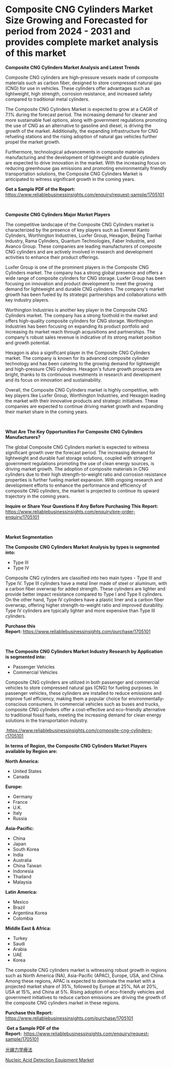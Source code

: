 <p><h1>Composite CNG Cylinders Market Size Growing and Forecasted for period from 2024 - 2031 and provides complete market analysis of this market</h1></p><p><strong>Composite CNG Cylinders Market Analysis and Latest Trends</strong></p>
<p><p>Composite CNG cylinders are high-pressure vessels made of composite materials such as carbon fiber, designed to store compressed natural gas (CNG) for use in vehicles. These cylinders offer advantages such as lightweight, high strength, corrosion resistance, and increased safety compared to traditional metal cylinders.</p><p>The Composite CNG Cylinders Market is expected to grow at a CAGR of 7.1% during the forecast period. The increasing demand for cleaner and more sustainable fuel options, along with government regulations promoting the use of CNG as an alternative to gasoline and diesel, is driving the growth of the market. Additionally, the expanding infrastructure for CNG refueling stations and the rising adoption of natural gas vehicles further propel the market growth.</p><p>Furthermore, technological advancements in composite materials manufacturing and the development of lightweight and durable cylinders are expected to drive innovation in the market. With the increasing focus on reducing greenhouse gas emissions and promoting environmentally friendly transportation solutions, the Composite CNG Cylinders Market is anticipated to witness significant growth in the coming years.</p></p>
<p><strong>Get a Sample PDF of the Report:&nbsp;</strong> <a href="https://www.reliablebusinessinsights.com/enquiry/request-sample/1705101">https://www.reliablebusinessinsights.com/enquiry/request-sample/1705101</a></p>
<p>&nbsp;</p>
<p><strong>Composite CNG Cylinders Major Market Players</strong></p>
<p><p>The competitive landscape of the Composite CNG Cylinders market is characterized by the presence of key players such as Everest Kanto Cylinders, Worthington Industries, Luxfer Group, Hexagon, Beijing Tianhai Industry, Rama Cylinders, Quantum Technologies, Faber Industrie, and Avanco Group. These companies are leading manufacturers of composite CNG cylinders and are actively involved in research and development activities to enhance their product offerings.</p><p>Luxfer Group is one of the prominent players in the Composite CNG Cylinders market. The company has a strong global presence and offers a wide range of composite cylinders for CNG storage. Luxfer Group has been focusing on innovation and product development to meet the growing demand for lightweight and durable CNG cylinders. The company's market growth has been fueled by its strategic partnerships and collaborations with key industry players.</p><p>Worthington Industries is another key player in the Composite CNG Cylinders market. The company has a strong foothold in the market and offers high-quality composite cylinders for CNG storage. Worthington Industries has been focusing on expanding its product portfolio and increasing its market reach through acquisitions and partnerships. The company's robust sales revenue is indicative of its strong market position and growth potential.</p><p>Hexagon is also a significant player in the Composite CNG Cylinders market. The company is known for its advanced composite cylinder technology and has been catering to the growing demand for lightweight and high-pressure CNG cylinders. Hexagon's future growth prospects are bright, thanks to its continuous investments in research and development and its focus on innovation and sustainability.</p><p>Overall, the Composite CNG Cylinders market is highly competitive, with key players like Luxfer Group, Worthington Industries, and Hexagon leading the market with their innovative products and strategic initiatives. These companies are expected to continue driving market growth and expanding their market share in the coming years.</p></p>
<p>&nbsp;</p>
<p><strong>What Are The Key Opportunities For Composite CNG Cylinders Manufacturers?</strong></p>
<p><p>The global Composite CNG Cylinders market is expected to witness significant growth over the forecast period. The increasing demand for lightweight and durable fuel storage solutions, coupled with stringent government regulations promoting the use of clean energy sources, is driving market growth. The adoption of composite materials in CNG cylinders due to their high strength-to-weight ratio and corrosion resistance properties is further fueling market expansion. With ongoing research and development efforts to enhance the performance and efficiency of composite CNG cylinders, the market is projected to continue its upward trajectory in the coming years.</p></p>
<p><strong>Inquire or Share Your Questions If Any Before Purchasing This Report:</strong> <a href="https://www.reliablebusinessinsights.com/enquiry/pre-order-enquiry/1705101">https://www.reliablebusinessinsights.com/enquiry/pre-order-enquiry/1705101</a></p>
<p>&nbsp;</p>
<p><strong>Market Segmentation</strong></p>
<p><strong>The Composite CNG Cylinders Market Analysis by types is segmented into:</strong></p>
<p><ul><li>Type III</li><li>Type IV</li></ul></p>
<p><p>Composite CNG cylinders are classified into two main types - Type III and Type IV. Type III cylinders have a metal liner made of steel or aluminum, with a carbon fiber overwrap for added strength. These cylinders are lighter and provide better impact resistance compared to Type I and Type II cylinders. On the other hand, Type IV cylinders have a plastic liner and a carbon fiber overwrap, offering higher strength-to-weight ratio and improved durability. Type IV cylinders are typically lighter and more expensive than Type III cylinders.</p></p>
<p><strong>Purchase this Report:&nbsp;</strong><a href="https://www.reliablebusinessinsights.com/purchase/1705101">https://www.reliablebusinessinsights.com/purchase/1705101</a></p>
<p>&nbsp;</p>
<p><strong>The Composite CNG Cylinders Market Industry Research by Application is segmented into:</strong></p>
<p><ul><li>Passenger Vehicles</li><li>Commercial Vehicles</li></ul></p>
<p><p>Composite CNG cylinders are utilized in both passenger and commercial vehicles to store compressed natural gas (CNG) for fueling purposes. In passenger vehicles, these cylinders are installed to reduce emissions and improve fuel efficiency, making them a popular choice for environmentally-conscious consumers. In commercial vehicles such as buses and trucks, composite CNG cylinders offer a cost-effective and eco-friendly alternative to traditional fossil fuels, meeting the increasing demand for clean energy solutions in the transportation industry.</p></p>
<p><a href="https://www.reliablebusinessinsights.com/composite-cng-cylinders-r1705101">&nbsp;https://www.reliablebusinessinsights.com/composite-cng-cylinders-r1705101</a></p>
<p><strong>In terms of Region, the Composite CNG Cylinders Market Players available by Region are:</strong></p>
<p>
    <p> <strong> North America: </strong>
        <ul>
            <li>United States</li>
            <li>Canada</li>
        </ul>
        </p> 
    <p> <strong> Europe: </strong>
        <ul>
            <li>Germany</li>
            <li>France</li>
            <li>U.K.</li>
            <li>Italy</li>
            <li>Russia</li>
        </ul>
        </p> 
    <p> <strong> Asia-Pacific: </strong>
        <ul>
            <li>China</li>
            <li>Japan</li>
            <li>South Korea</li>
            <li>India</li>
            <li>Australia</li>
            <li>China Taiwan</li>
            <li>Indonesia</li>
            <li>Thailand</li>
            <li>Malaysia</li>
        </ul>
        </p> 
    <p> <strong> Latin America: </strong>
        <ul>
            <li>Mexico</li>
            <li>Brazil</li>
            <li>Argentina Korea</li>
            <li>Colombia</li>
        </ul>
        </p> 
    <p> <strong> Middle East & Africa: </strong>
        <ul>
            <li>Turkey</li>
            <li>Saudi</li>
            <li>Arabia</li>
            <li>UAE</li>
            <li>Korea</li>
        </ul>
    </p>
    </p>
<p><p>The composite CNG cylinders market is witnessing robust growth in regions such as North America (NA), Asia-Pacific (APAC), Europe, USA, and China. Among these regions, APAC is expected to dominate the market with a projected market share of 35%, followed by Europe at 25%, NA at 20%, USA at 15%, and China at 5%. Rising adoption of eco-friendly vehicles and government initiatives to reduce carbon emissions are driving the growth of the composite CNG cylinders market in these regions.</p></p>
<p><strong>Purchase this Report: </strong><a href="https://www.reliablebusinessinsights.com/purchase/1705101">https://www.reliablebusinessinsights.com/purchase/1705101</a></p>
<p>&nbsp;<strong>Get a Sample PDF of the Report:&nbsp;&nbsp;</strong><a href="https://www.reliablebusinessinsights.com/enquiry/request-sample/1705101">https://www.reliablebusinessinsights.com/enquiry/request-sample/1705101</a></p>
<p><strong></strong></p>
<p><p><a href="https://github.com/ddwcuskozol07187/Market-Research-Report-List-3/blob/main/3456431184605.md">光線力学療法</a></p><p><a href="https://view.publitas.com/reportprime-1/nucleic-acid-detection-equipment-market-size-growth-and-industry-analysis-by-market-segmentation-and-regional-insights-and-forecast-to-2031/">Nucleic Acid Detection Equipment Market</a></p></p>